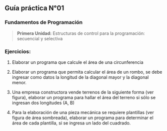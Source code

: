## Guía práctica N°01
### Fundamentos de Programación

> **Primera Unidad:** Estructuras de control para la programación:
> secuencial y selectiva

### **Ejercicios:**

1. Elaborar un programa que calcule el área de una circunferencia

2. Elaborar un programa que permita calcular el área de un rombo, se debe ingresar como datos la
longitud de la diagonal mayor y la diagonal menor.

3. Una empresa constructora vende terrenos de la siguiente forma (ver figura), elaborar un programa
para hallar el área del terreno si sólo se ingresan dos longitudes (A, B)

4. Para la elaboración de una pieza mecánica se requiere plantillas (ver figura de área sombreada),
elaborar un programa para determinar el área de cada plantilla, si se ingresa un lado del cuadrado.